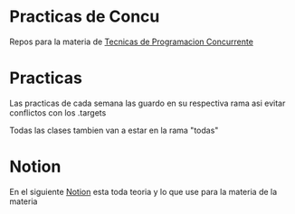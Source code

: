 # Practicas de Concu

Repos para la materia de [Tecnicas de Programacion Concurrente](https://concurrentes-fiuba.github.io/clases.html)

# Practicas
Las practicas de cada semana las guardo en su respectiva rama asi evitar conflictos con los .targets

Todas las clases tambien van a estar en la rama "todas"

# Notion
En el siguiente [Notion](https://mis-notas.notion.site/Programacion-Concurrente-f538e18363824708a760342066d792af?pvs=4) esta toda  teoria y lo que use para la materia de la materia